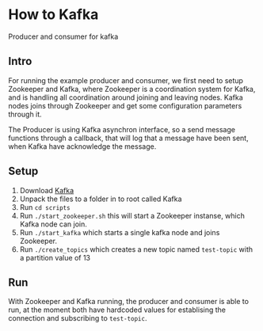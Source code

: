 # How to Kafka
Producer and consumer for kafka

## Intro
For running the example producer and consumer, we first need to setup Zookeeper
and Kafka, where Zookeeper is a coordination system for Kafka, and is handling
all coordination around joining and leaving nodes. Kafka nodes joins through
Zookeeper and get some configuration parameters through it. 

The Producer is using Kafka asynchron interface, so a send message functions
through a callback, that will log that a message have been sent, when Kafka have
acknowledge the message.



## Setup
1. Download [Kafka](https://www.apache.org/dyn/closer.cgi?path=/kafka/1.1.0/kafka_2.11-1.1.0.tgz)
2. Unpack the files to a folder in to root called Kafka
3. Run `cd scripts`
4. Run `./start_zookeeper.sh` this will start a Zookeeper instanse, which Kafka node
   can join.
5. Run `./start_kafka` which starts a single kafka node and joins Zookeeper.
6. Run `./create_topics` which creates a new topic named `test-topic` with a
   partition value of 13

## Run

With Zookeeper and Kafka running, the producer and consumer is able to run, at
the moment both have hardcoded values for establising the connection and
subscribing to `test-topic`.
